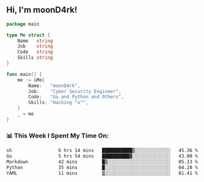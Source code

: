 <h2> Hi, I'm moonD4rk!</h2>

```go
package main

type Me struct {
	Name   string
	Job    string
	Code   string
	Skills string
}

func main() {
	me := &Me{
		Name:   "moonD4rk",
		Job:    "Cyber Security Engineer",
		Code:   "Go and Python and Others",
		Skills: "Hacking ^o^",
	}
	_ = me
}
```

<h3>📊 This Week I Spent My Time On:</h3>
<!-- <img align='right' src="https://github-readme-stats.vercel.app/api?username=moond4rk&show_icons=true&theme=radical", width="300" height="150"> -->

<!--START_SECTION:waka-->

```txt
sh                 6 hrs 14 mins   ███████████▒░░░░░░░░░░░░░   45.36 %
Go                 5 hrs 54 mins   ██████████▓░░░░░░░░░░░░░░   43.00 %
Markdown           42 mins         █▒░░░░░░░░░░░░░░░░░░░░░░░   05.13 %
Python             35 mins         █░░░░░░░░░░░░░░░░░░░░░░░░   04.28 %
YAML               11 mins         ▒░░░░░░░░░░░░░░░░░░░░░░░░   01.41 %
```

<!--END_SECTION:waka-->

